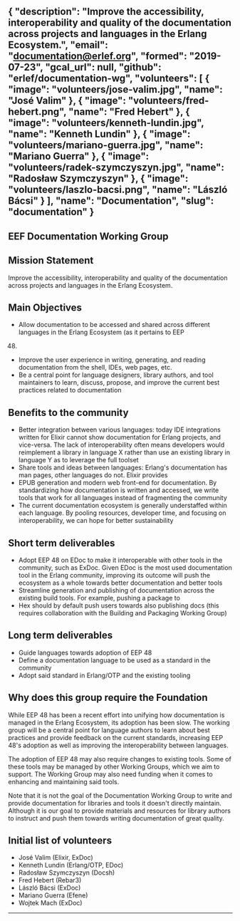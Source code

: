 {
  "description": "Improve the accessibility, interoperability and quality of the documentation across projects and languages in the Erlang Ecosystem.",
  "email": "documentation@erlef.org",
  "formed": "2019-07-23",
  "gcal_url": null,
  "github": "erlef/documentation-wg",
  "volunteers": [
    {
      "image": "volunteers/jose-valim.jpg",
      "name": "José Valim"
    },
    {
      "image": "volunteers/fred-hebert.png",
      "name": "Fred Hebert"
    },
    {
      "image": "volunteers/kenneth-lundin.jpg",
      "name": "Kenneth Lundin"
    },
    {
      "image": "volunteers/mariano-guerra.jpg",
      "name": "Mariano Guerra"
    },
    {
      "image": "volunteers/radek-szymczyszyn.jpg",
      "name": "Radosław Szymczyszyn"
    },
    {
      "image": "volunteers/laszlo-bacsi.png",
      "name": "László Bácsi"
    }
  ],
  "name": "Documentation",
  "slug": "documentation"
}
---
EEF Documentation Working Group
---

## Mission Statement
Improve the accessibility, interoperability and quality of the documentation across projects and languages in the Erlang
Ecosystem.

## Main Objectives
- Allow documentation to be accessed and shared across different languages in the Erlang Ecosystem (as it pertains to EEP
48)
- Improve the user experience in writing, generating, and reading documentation from the shell, IDEs, web pages, etc.
- Be a central point for language designers, library authors, and tool maintainers to learn, discuss, propose, and improve
the current best practices related to documentation

## Benefits to the community
- Better integration between various languages: today IDE integrations written for Elixir cannot show documentation for
 Erlang projects, and vice-versa. The lack of interoperability often means developers would reimplement a library in
language X rather than use an existing library in language Y as to leverage the full toolset
- Share tools and ideas between languages: Erlang's documentation has man pages, other languages do not. Elixir provides
- EPUB generation and modern web front-end for documentation. By standardizing how documentation is written and accessed,
we write tools that work for all languages instead of fragmenting the community
- The current documentation ecosystem is generally understaffed within each language. By pooling resources, developer
time, and focusing on interoperability, we can hope for better sustainability


## Short term deliverables
- Adopt EEP 48 on EDoc to make it interoperable with other tools in the community, such as ExDoc. Given EDoc is the most
used documentation tool in the Erlang community, improving its outcome will push the ecosystem as a whole towards better
documentation and better tools
- Streamline generation and publishing of documentation across the existing build tools. For example, pushing a package to
- Hex should by default push users towards also publishing docs (this requires collaboration with the Building and
Packaging Working Group)

## Long term deliverables
- Guide languages towards adoption of EEP 48
- Define a documentation language to be used as a standard in the community
- Adopt said standard in Erlang/OTP and the existing tooling

## Why does this group require the Foundation
While EEP 48 has been a recent effort into unifying how documentation is managed in the Erlang Ecosystem, its adoption
has been slow. The working group will be a central point for language authors to learn about best practices and provide
feedback on the current standards, increasing EEP 48's adoption as well as improving the interoperability between
languages.

The adoption of EEP 48 may also require changes to existing tools. Some of these tools may be managed by other Working
Groups, which we aim to support. The Working Group may also need funding when it comes to enhancing and maintaining said
tools.

Note that it is not the goal of the Documentation Working Group to write and provide documentation for libraries and
tools it doesn't directly maintain. Although it is our goal to provide materials and resources for library authors to
instruct and push them towards writing documentation of great quality.

## Initial list of volunteers
- José Valim (Elixir, ExDoc)
- Kenneth Lundin (Erlang/OTP, EDoc)
- Radosław Szymczyszyn (Docsh)
- Fred Hebert (Rebar3)
- László Bácsi (ExDoc)
- Mariano Guerra (Efene)
- Wojtek Mach (ExDoc)

-------
